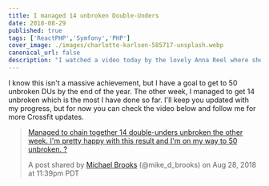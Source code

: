 ```yaml
---
title: I managed 14 unbroken Double-Unders
date: 2018-08-29
published: true
tags: ['ReactPHP','Symfony','PHP']
cover_image: ./images/charlotte-karlsen-585717-unsplash.webp
canonical_url: false
description: "I watched a video today by the lovely Anna Reel where she says \"In spite of fear, do it anyway\". This pretty much goes along with what I've read. A book called Feel the Fear and do it anyway explains it in much better detail. However, the basics of it are, if you fear something, you should do it anyway. Usually the best outcomes in life are because you faced fear head on."
---
```


I know this isn't a massive achievement, but I have a goal to get to 50 unbroken DUs by the end of the year. The other week, I managed to get 14 unbroken which is the most I have done so far. I'll keep you updated with my progress, but for now you can check the video below and follow me for more Crossfit updates.

> [Managed to chain together 14 double-unders unbroken the other week. I'm pretty happy with this result and I'm on my way to 50 unbroken. ?](https://www.instagram.com/p/BnDY8VRnuoh/?utm_source=ig_embed)
> 
> A post shared by [Michael Brooks](https://www.instagram.com/mike_d_brooks/?utm_source=ig_embed) (@mike_d_brooks) on Aug 28, 2018 at 11:39pm PDT
